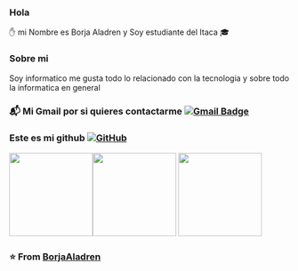 ### Hola 
:raised_hand: mi Nombre es Borja Aladren y Soy estudiante del Itaca :mortar_board: 

### Sobre mi 
Soy informatico me gusta todo lo relacionado con la tecnologia y sobre todo la informatica en general

###  :mailbox_with_mail: Mi Gmail por si quieres contactarme [![Gmail Badge](https://img.shields.io/badge/-Gmail-c14438?style=flat-square&logo=Gmail&logoColor=white&link=0297baladren@e-itaca.es)](mailto:0297baladren@e-itaca.es)


### Este es mi github [![GitHub](https://img.shields.io/badge/-GitHub-181717?style=flat-square&logo=github&link=https://github.com/borjaaladren/)](https://github.com/borjaaladren/)


<img src="https://i.giphy.com/media/KzJkzjggfGN5Py6nkT/200.webp" width="150"><img src="https://i.giphy.com/media/IdyAQJVN2kVPNUrojM/200.webp" width="150"> <img src="https://media.giphy.com/media/UWt0rhp21JgLwoeFQP/giphy.gif" width ="150"/>

### ⭐️ From [BorjaAladren](https://github.com/borjaaladren)
<!--
**borjaaladren/borjaaladren** is a ✨ _special_ ✨ repository because its `README.md` (this file) appears on your GitHub profile.

Here are some ideas to get you started:

- 🔭 I’m currently working on ...
- 🌱 I’m currently learning ...
- 👯 I’m looking to collaborate on ...
- 🤔 I’m looking for help with ...
- 💬 Ask me about ...
- 📫 How to reach me: ...
- 😄 Pronouns: ...
- ⚡ Fun fact: ...
-->
